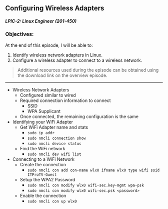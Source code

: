 ## Configuring Wireless Adapters  
##### LPIC-2: Linux Engineer (201-450)  

### Objectives:  

At the end of this episode, I will be able to:  

1. Identify wireless network adapters in Linux. 
2. Configure a wireless adapter to connect to a wireless network. 

>Additional resources used during the episode can be obtained using the download link on the overview episode.  

-----------------------------------------------------------

* Wireless Network Adapters
	+ Configured similar to wired
	+ Required connection information to connect
		- SSID
		- WPA Supplicant
	+ Once connected, the remaining configuration is the same
* Identifying your WiFi Adapter
	+ Get WiFi Adapter name and stats
		- `sudo ip addr`
		- `sudo nmcli connection show`
		- `sudo nmcli device status`
	+ Find the WiFi network
		- `sudo nmcli dev wifi list`
* Connecting to a WiFi Network
	+ Create the connection
		- `sudo nmcli con add con-name wlx0 ifname wlx0 type wifi ssid ITProTV-Guest`
	+ Setup the WPA2 Password
		- `sudo nmcli con modify wlx0 wifi-sec.key-mgmt wpa-psk`
		- `sudo nmcli con modify wlx0 wifi-sec.psk <password>`
	+ Enable the connection
		- `sudo nmcli con up wlx0`

